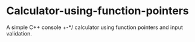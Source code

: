 # Calculator-using-function-pointers

A simple C++ console +-*/ calculator using function pointers and input validation.
